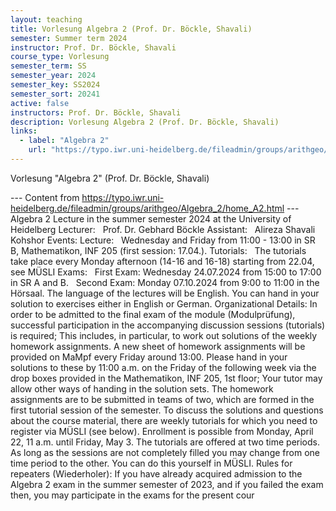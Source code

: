 ```yaml
---
layout: teaching
title: Vorlesung Algebra 2 (Prof. Dr. Böckle, Shavali)
semester: Summer term 2024
instructor: Prof. Dr. Böckle, Shavali
course_type: Vorlesung
semester_term: SS
semester_year: 2024
semester_key: SS2024
semester_sort: 20241
active: false
instructors: Prof. Dr. Böckle, Shavali
description: Vorlesung Algebra 2 (Prof. Dr. Böckle, Shavali)
links:
  - label: "Algebra 2"
    url: "https://typo.iwr.uni-heidelberg.de/fileadmin/groups/arithgeo/Algebra_2/home_A2.html"
---
```


Vorlesung "Algebra 2" (Prof. Dr. Böckle, Shavali)

--- Content from https://typo.iwr.uni-heidelberg.de/fileadmin/groups/arithgeo/Algebra_2/home_A2.html ---
Algebra 2 Lecture in the summer semester 2024 at the University of Heidelberg Lecturer: &nbsp; Prof. Dr. Gebhard Böckle Assistant: &nbsp; Alireza Shavali Kohshor Events: Lecture: &nbsp; Wednesday and Friday from 11:00 - 13:00 in SR B, Mathematikon, INF 205 (first session: 17.04.). Tutorials: &nbsp; The tutorials take place every Monday afternoon (14-16 and 16-18) starting from 22.04, see MÜSLI Exams: &nbsp; First Exam: Wednesday 24.07.2024 from 15:00 to 17:00 in SR A and B. &nbsp; Second Exam: Monday 07.10.2024 from 9:00 to 11:00 in the Hörsaal. The language of the lectures will be English. You can hand in your solution to exercises either in English or German. Organizational Details: In order to be admitted to the final exam of the module (Modulprüfung), successful participation in the accompanying discussion sessions (tutorials) is required; This includes, in particular, to work out solutions of the weekly homework assignments. A new sheet of homework assignments will be provided on MaMpf every Friday around 13:00. Please hand in your solutions to these by 11:00 a.m. on the Friday of the following week via the drop boxes provided in the Mathematikon, INF 205, 1st floor; Your tutor may allow other ways of handing in the solution sets. The homework assignments are to be submitted in teams of two, which are formed in the first tutorial session of the semester. To discuss the solutions and questions about the course material, there are weekly tutorials for which you need to register via MÜSLI (see below). Enrollment is possible from Monday, April 22, 11 a.m. until Friday, May 3. The tutorials are offered at two time periods. As long as the sessions are not completely filled you may change from one time period to the other. You can do this yourself in MÜSLI. Rules for repeaters (Wiederholer): If you have already acquired admission to the Algebra 2 exam in the summer semester of 2023, and if you failed the exam then, you may participate in the exams for the present cour

